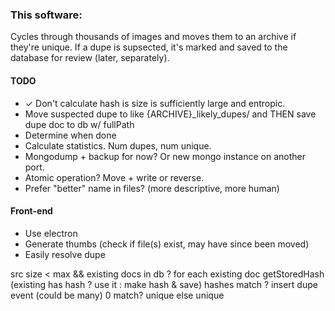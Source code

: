 ### This software:
Cycles through thousands of images and moves them to an archive if they're unique.
If a dupe is supsected, it's marked and saved to the database for review (later, separately).


#### TODO
- ✓ Don't calculate hash is size is sufficiently large and entropic.
- Move suspected dupe to like {ARCHIVE}_likely_dupes/ and THEN save dupe doc to db w/ fullPath
- Determine when done
- Calculate statistics. Num dupes, num unique.
- Mongodump + backup for now? Or new mongo instance on another port.
- Atomic operation? Move + write or reverse.
- Prefer "better" name in files? (more descriptive, more human)

#### Front-end
- Use electron
- Generate thumbs (check if file(s) exist, may have since been moved)
- Easily resolve dupe



src
    size < max && existing docs in db ?
        for each existing doc
            getStoredHash (existing has hash ? use it : make hash & save)
                hashes match ?
                    insert dupe event (could be many)
        0 match?
            unique
    else
        unique